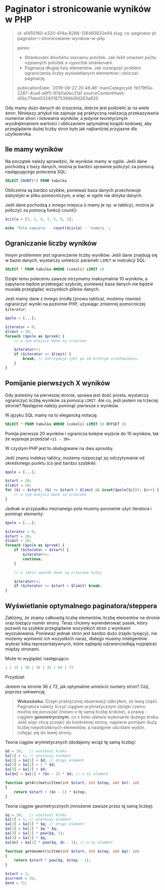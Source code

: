 Paginator i stronicowanie wyników w PHP
=======================================

> id: a1450160-e320-414a-8266-128465632e94
> slug:
> 	cs: paginator
> 	pl: paginator-i-stronicowanie-wynikow-w-php
> 
> perex:
> 	- Stránkování dlouhého seznamu položek. Jak řešit omezení počtu vypsaných položek a vypočítat stránkování.
> 	- Paginacja długiej listy elementów. Jak rozwiązać problem ograniczenia liczby wyświetlanych elementów i obliczać paginację.
> 
> publicationDate: '2019-08-22 20:48:46'
> mainCategoryId: fbf79f0a-2287-4ca4-a9f5-97b0a0ec21a1
> sourceContentHash: d0bc71ded032401875396b0fd263a820

Gdy mamy dużo danych do zrzucenia, dobrze jest podzielić je na wiele stron. Niniejszy artykuł nie zajmuje się praktyczną realizacją przekazywania numerów stron i listowania wyników, a jedynie teoretycznym wyodrębnianiem wartości i obliczaniem optymalnej książki kodowej, aby przeglądanie dużej liczby stron było jak najbardziej przyjazne dla użytkownika.

Ile mamy wyników
----------------------

Na początek należy sprawdzić, ile wyników mamy w ogóle. Jeśli dane pochodzą z bazy danych, można je bardzo sprawnie policzyć za pomocą następującego polecenia SQL:

```sql
SELECT COUNT(*) FROM tabulka
```

Obliczenia są bardzo szybkie, ponieważ baza danych przechowuje statystyki w pliku pomocniczym, a więc w ogóle nie dotyka danych.

Jeśli dane pochodzą z innego miejsca (i mamy je np. w tablicy), można je policzyć za pomocą funkcji count():

```php
$cisla = [3, 1, 4, 1, 5, 9, 2];

echo 'Pole zawiera' . count($cisla) . 'numery.';
```

Ograniczanie liczby wyników
----------------------

Innym problemem jest ograniczenie liczby wyników. Jeśli dane znajdują się w bazie danych, wystarczy umieścić parametr `LIMIT` w instrukcji SQL:

```sql
SELECT * FROM tabulka WHERE (cokoli) LIMIT 10
```

Dzięki temu poleceniu zawsze otrzymamy maksymalnie 10 wyników, a zapytanie będzie przebiegać szybciej, ponieważ baza danych nie będzie musiała przeglądać wszystkich plików danych.

Jeśli mamy dane z innego źródła (znowu tablica), możemy również ograniczyć wyniki na poziomie PHP, używając zmiennej pomocniczej `$iterator`:

```php
$pole = [...];

$iterator = 0;
$limit = 10;
foreach ($pole as $prvek) {
	// w tym miejscu dane są zrzucane

	$iterator++;
	if ($iterator >= $limit) {
	    break; // Zatrzymuje cykl po 10-krotnym uruchomieniu.
	}
}
```

Pomijanie pierwszych X wyników
----------------------

Gdy jesteśmy na pierwszej stronie, sprawa jest dość prosta, wystarczy ograniczyć liczbę wyników za pomocą `LIMIT`. Ale co, jeśli jestem na trzeciej stronie? Następnie należy pominąć pierwsze `X` wyników.

W języku SQL mamy na to elegancką notację:

```sql
SELECT * FROM tabulka WHERE (cokoli) LIMIT 10 OFFSET 20
```

Pomija pierwsze 20 wyników i ogranicza kolejne wyjście do 10 wyników, tak że wypisuje przedział `<21 - 30>`.

W czystym PHP jest to obsługiwane na dwa sposoby.

Jeśli znamy indeksy tablicy, możemy rozpocząć jej odczytywanie od określonego punktu (co jest bardzo szybkie):

```php
$pole = [...];

$start = 20;
$limit = 10;
for ($i = $start; ($i <= $start + $limit && isset($pole[$i])); $i++) {
	// w tym miejscu dane są zrzucane
}
```

Jednak w przypadku nieznanego pola musimy ponownie użyć iteratora i pominąć elementy:

```php
$pole = [...];

$iterator = 0;
$start = 20;
$limit = 10;
foreach ($pole as $prvek) {
	if ($iterator < $start) {
		$iterator++;
		continue;
	}

	// w jakiś sposób dane są zrzucane tutaj

	$iterator++;
	if ($iterator >= $start + $limit) break;
}
```

Wyświetlanie optymalnego paginatora/steppera
----------------------

Załóżmy, że znamy całkowitą liczbę elementów, liczbę elementów na stronie oraz bieżący numer strony. Teraz chcemy wyrenderować pasek, który pozwoli na szybkie przeglądanie wszystkich stron z wynikami wyszukiwania. Ponieważ jednak stron jest bardzo dużo (rzędu tysięcy), nie możemy wymienić ich wszystkich naraz, dlatego musimy inteligentnie wybrać kilka reprezentatywnych, które najlepiej odzwierciedlają rozpiętość między stronami.

Może to wyglądać następująco:

```php
1 | 15 | 30 | 36 | 45 | 60 | 72
```

Przydział:

Jestem na stronie 36 z 72, jak optymalnie umieścić numery stron?
Cóż, poprzez sekwencję.

> **Wskazówka:** Dzięki praktycznej obserwacji odkryłem, że lewą część Paginatora należy liczyć ciągiem arytmetycznym (dzięki czemu można się poruszać liniowo o tę samą liczbę kroków), a prawą - ciągiem **geometrycznym**, co z kolei ułatwia wykonanie dużego kroku. Jeśli więc chcę przejść do konkretnej strony, najpierw pomijam dużą liczbę niepotrzebnych elementów, a następnie uściślam wybór, cofając się do lewej strony.

Teoria ciągów arytmetycznych (dodajemy wciąż tę samą liczbę):

```php
$d = 10;   // wielkość kroku
$a[1] = 1; // pierwszy element
$a[2] = $a[1] + $d; // drugi element
$a[3] = $a[1] + 2 * $d;
$a[3] = $a[2] + $d;
$a[$n] = $a[1] + ($n - 1) * $d; // n-ty element

function getAritmeticItem(int $start, int $step, int $n): int
{
	return $start + ($n - 1) * $step;
}
```

Teoria ciągów geometrycznych (mnożenie zawsze przez tę samą liczbę):

```php
$q = 10;   // wielkość kroku
$a[1] = 1; // pierwszy element
$a[2] = $a[1] * $q; // drugi element
$a[3] = $a[1] * $q * $q;
$a[3] = $a[1] * pow($q, 2);
$a[3] = $a[2] * $q;
$a[$n] = $a[1] * pow($q, $n - 1); // n-ty element

function getGeometricItem(int $start, int $step, int $q): int
{
	return $start * pow($q, $step - 1);
}
```



```php
$start = 1;
$current = 36;
$end = 72;
```
